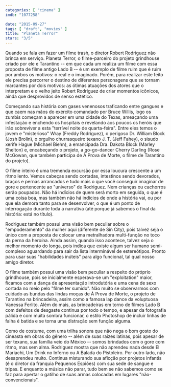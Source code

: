 ```yaml
---
categories: [ "cinema" ]
imdb: "1077258"

date: "2015-09-27"
tags: [ "draft", "movies" ]
title: "Planeta Terror"
stars: "3/5"
---
```

Quando se fala em fazer um filme trash, o diretor Robert Rodriguez não brinca em serviço. Planeta Terror, o filme-parceiro do projeto grindhouse criado por ele e Tarantino -- em que cada um realiza um filme com essa proposta de filme antigo Lado B -- é um exemplo de filme ruim que é ruim por ambos os motivos: o real e o imaginado. Porém, para realizar este feito ele precisa percorrer o destino de diferentes personagens que se tornam marcantes por dois motivos: as ótimas atuações dos atores que o interpretam e o velho jeito Robert Rodriguez de criar momentos icônicos, ainda que desprovidos de senso estético.

Começando sua história com gases venenosos traficando entre gangues e que caem nas mãos do exército comandado por Bruce Willis, logo os zumbis começam a aparecer em uma cidade do Texas, ameaçando uma infestação e enchendo os hospitais e revelando aos poucos os heróis que irão sobreviver a esta "terrível noite de quarta-feira". Entre eles temos o jovem e "misterioso" Wray (Freddy Rodríguez), o perigoso Dr. William Block (Josh Brolin), o orgulho churrasqueiro texano J. T. (Jeff Fahey), o sisudo xerife Hague (Michael Biehn), a emancipada Dra. Dakota Block (Marley Shelton) e, encabeçando o projeto, a go-go-dancer Cherry Darling (Rose McGowan, que também participa de À Prova de Morte, o filme de Tarantino do projeto).

O filme inteiro é uma tremenda excursão por essa loucura crescente a um ritmo lento. Vemos cabeças sendo cortadas, intestinos sendo devorados, braços e pernas arrancados e tudo mais o que você conseguir imaginar de gore e pertencente ao "universo" de Rodriguez. Nem crianças ou cachorros serão poupados. Não há indícios de quem será morto em seguida, o que é uma coisa boa, mas também não há indícios de onde a história vai, ou por que ela demora tanto para se desenvolver, o que é um ponto de interrogação durante toda a narrativa (até porque já sabemos o final da história: está no título).

Rodriguez também possui uma visão bem peculiar sobre o "empoderamento" da mulher aqui (diferente de Sin City), pois talvez seja o único com a proposta de colocar uma metralhadora multi-função no toco da perna da heroína. Ainda assim, quando isso acontece, talvez seja o melhor momento do longa, pois indica que existe algum ser humano semi-complexo aguardando para sair da lista interminável de estereótipos. Pronto para usar suas "habilidades inúteis" para algo funcional, tal qual nosso amigo diretor.

O filme também possui uma visão bem peculiar a respeito do próprio grindhouse, pois se inicialmente esperava-se um "exploitation" maior, ficamos com a dança de apresentação introdutória e uma cena de sexo cortada no meio pelo "filme ter sumido". Não muito se observarmos com cuidado as bundas das lindas moças de À Prova de Morte, o projeto de Tarantino na brincadeira, assim como a famosa lap dance da voluptuosa Vanessa Ferlito. Além do mais, as brincadeiras em torno de filmes Lado B com defeitos de desgaste continua por todo o tempo, e apesar da fotografia pálida e com muita sombra funcionar, o estilo Photoshop de incluir linhas de falha é batida e se torna uma distração sem função alguma.

Como de costume, com uma trilha sonora que não nega o bom gosto do cineasta em obras do gênero -- além de suas raízes latinas, pois apesar de ser texano, sua família veio do México -- somos brindados com o gore com ritmo, mas sem alma. Rodriguez mostra que não aprendeu nada desde El Mariachi, Um Drink no Inferno ou A Balada do Pistoleiro. Por outro lado, não desaprendeu muito. Continua misturando sua aficção por projetos infantis (é o diretor da franquia Pequenos Espiões) com sua sede de sangue e tripas. E enquanto a música não parar, tudo bem se não sabemos como se faz para apertar o gatilho de suas armas colocadas em lugares "não-convencionais".
